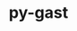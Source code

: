 ---
title: "py-gast"
layout: cache
categories: [package, develop]
meta: {"compilers": ["apple-clang@=16.0.0", "gcc@=11.1.0", "gcc@=11.4.0", "gcc@=12.3.0", "gcc@=13.2.0", "gcc@=9.4.0", "oneapi@=2024.2.1"], "num_specs": 119, "num_specs_by_stack": {"data-vis-sdk": 5, "e4s": 22, "e4s-neoverse-v2": 12, "e4s-neoverse_v1": 8, "e4s-oneapi": 16, "e4s-power": 3, "ml-darwin-aarch64-mps": 8, "ml-linux-aarch64-cpu": 20, "ml-linux-aarch64-cuda": 20, "ml-linux-x86_64-cpu": 20, "ml-linux-x86_64-cuda": 20, "ml-linux-x86_64-rocm": 20, "root": 119, "tutorial": 5}, "oss": ["sequoia", "ubuntu20.04", "ubuntu22.04", "ubuntu24.04"], "platforms": ["darwin", "linux"], "stacks": ["data-vis-sdk", "e4s", "e4s-neoverse-v2", "e4s-neoverse_v1", "e4s-oneapi", "e4s-power", "ml-darwin-aarch64-mps", "ml-linux-aarch64-cpu", "ml-linux-aarch64-cuda", "ml-linux-x86_64-cpu", "ml-linux-x86_64-cuda", "ml-linux-x86_64-rocm", "root", "tutorial"], "targets": ["aarch64", "neoverse_v1", "neoverse_v2", "ppc64le", "x86_64_v3"], "versions": ["0.5.3", "0.5.4"]}
spec_details: [{"compiler": "gcc@=11.4.0", "hash": "2dbip2t6jlt4dlwnk4jddnd2zjfgf7hl", "os": "ubuntu22.04", "platform": "linux", "size": "-", "stacks": ["e4s-neoverse_v1", "root"], "target": "neoverse_v1", "variants": ["build_system=python_pip"], "versions": ["0.5.4"]}, {"compiler": "gcc@=11.1.0", "hash": "2uivweqtczcqsix3lonuj2txb4fdfbbp", "os": "ubuntu20.04", "platform": "linux", "size": "-", "stacks": ["data-vis-sdk", "root"], "target": "x86_64_v3", "variants": ["build_system=python_pip"], "versions": ["0.5.4"]}, {"compiler": "gcc@=11.4.0", "hash": "2zf5afgdjdi6yvrypjq2rvpugatklkig", "os": "ubuntu22.04", "platform": "linux", "size": "-", "stacks": ["e4s", "root"], "target": "x86_64_v3", "variants": ["build_system=python_pip"], "versions": ["0.5.4"]}, {"compiler": "gcc@=11.4.0", "hash": "3hkhectuliurefo27naedklbhjj4seve", "os": "ubuntu22.04", "platform": "linux", "size": "-", "stacks": ["e4s", "root"], "target": "x86_64_v3", "variants": ["build_system=python_pip"], "versions": ["0.5.4"]}, {"compiler": "gcc@=13.2.0", "hash": "444pq6y4i3s4vr27tzwky6x5s4msxhge", "os": "ubuntu24.04", "platform": "linux", "size": "-", "stacks": ["ml-linux-aarch64-cpu", "ml-linux-aarch64-cuda", "root"], "target": "aarch64", "variants": ["build_system=python_pip"], "versions": ["0.5.4"]}, {"compiler": "gcc@=11.4.0", "hash": "46d2nqptdhagdk22fo42k457q6y422hq", "os": "ubuntu22.04", "platform": "linux", "size": "-", "stacks": ["e4s-neoverse_v1", "root"], "target": "neoverse_v1", "variants": ["build_system=python_pip"], "versions": ["0.5.4"]}, {"compiler": "gcc@=12.3.0", "hash": "4ce3udqhuufmit4jphrdl74uudy6t54z", "os": "ubuntu22.04", "platform": "linux", "size": "-", "stacks": ["root", "tutorial"], "target": "x86_64_v3", "variants": ["build_system=python_pip"], "versions": ["0.5.4"]}, {"compiler": "gcc@=13.2.0", "hash": "4pszus4imgy4sgpxhzzdzzz5ccfimnbe", "os": "ubuntu24.04", "platform": "linux", "size": "-", "stacks": ["ml-linux-aarch64-cpu", "ml-linux-aarch64-cuda", "root"], "target": "aarch64", "variants": ["build_system=python_pip"], "versions": ["0.5.4"]}, {"compiler": "gcc@=13.2.0", "hash": "4qxntkuqnrn74ayb3eam4zidzylz46bo", "os": "ubuntu24.04", "platform": "linux", "size": "-", "stacks": ["ml-linux-x86_64-cpu", "ml-linux-x86_64-cuda", "ml-linux-x86_64-rocm", "root"], "target": "x86_64_v3", "variants": ["build_system=python_pip"], "versions": ["0.5.4"]}, {"compiler": "gcc@=13.2.0", "hash": "5lso33pn6nlngjewycyp3jgcvhfvqdnr", "os": "ubuntu24.04", "platform": "linux", "size": "-", "stacks": ["ml-linux-aarch64-cpu", "ml-linux-aarch64-cuda", "root"], "target": "aarch64", "variants": ["build_system=python_pip"], "versions": ["0.5.4"]}, {"compiler": "oneapi@=2024.2.1", "hash": "5r7zbf63ndirepof7f5q4bduq7iz75fx", "os": "ubuntu22.04", "platform": "linux", "size": "-", "stacks": ["e4s-oneapi", "root"], "target": "x86_64_v3", "variants": ["build_system=python_pip"], "versions": ["0.5.4"]}, {"compiler": "gcc@=13.2.0", "hash": "5xc6c34sumdfj7skw35malhpz426aqkx", "os": "ubuntu24.04", "platform": "linux", "size": "-", "stacks": ["ml-linux-aarch64-cpu", "ml-linux-aarch64-cuda", "root"], "target": "aarch64", "variants": ["build_system=python_pip"], "versions": ["0.5.4"]}, {"compiler": "gcc@=13.2.0", "hash": "66ebcdym4hbciwbtyjazah4mdajpow3c", "os": "ubuntu24.04", "platform": "linux", "size": "-", "stacks": ["ml-linux-aarch64-cpu", "ml-linux-aarch64-cuda", "root"], "target": "aarch64", "variants": ["build_system=python_pip"], "versions": ["0.5.4"]}, {"compiler": "oneapi@=2024.2.1", "hash": "6ck72gikp6csghvevybhobnfuhxio5me", "os": "ubuntu22.04", "platform": "linux", "size": "-", "stacks": ["e4s-oneapi", "root"], "target": "x86_64_v3", "variants": ["build_system=python_pip"], "versions": ["0.5.4"]}, {"compiler": "gcc@=11.4.0", "hash": "6zfkpxc5zjju3st25gqnnnyo54ou6cy5", "os": "ubuntu22.04", "platform": "linux", "size": "-", "stacks": ["e4s", "root"], "target": "x86_64_v3", "variants": ["build_system=python_pip"], "versions": ["0.5.4"]}, {"compiler": "oneapi@=2024.2.1", "hash": "7wpi2k473hu43ec5g7idy4llbkc2wld6", "os": "ubuntu22.04", "platform": "linux", "size": "-", "stacks": ["e4s-oneapi", "root"], "target": "x86_64_v3", "variants": ["build_system=python_pip"], "versions": ["0.5.4"]}, {"compiler": "oneapi@=2024.2.1", "hash": "a4bx5m2jybxxddoc5kns6ma2jvgcdxdl", "os": "ubuntu22.04", "platform": "linux", "size": "-", "stacks": ["e4s-oneapi", "root"], "target": "x86_64_v3", "variants": ["build_system=python_pip"], "versions": ["0.5.4"]}, {"compiler": "oneapi@=2024.2.1", "hash": "a7lypimtvjo7c6joco2gxkzuv2m5hhtb", "os": "ubuntu22.04", "platform": "linux", "size": "-", "stacks": ["e4s-oneapi", "root"], "target": "x86_64_v3", "variants": ["build_system=python_pip"], "versions": ["0.5.4"]}, {"compiler": "gcc@=11.4.0", "hash": "aoaqumg3b2cv57qpn66m3gxcssspif7j", "os": "ubuntu22.04", "platform": "linux", "size": "-", "stacks": ["e4s", "root"], "target": "x86_64_v3", "variants": ["build_system=python_pip"], "versions": ["0.5.4"]}, {"compiler": "gcc@=11.4.0", "hash": "asn5xp4fth4yrj4cbjs5dhdijk7inayw", "os": "ubuntu22.04", "platform": "linux", "size": "-", "stacks": ["e4s-neoverse_v1", "root"], "target": "neoverse_v1", "variants": ["build_system=python_pip"], "versions": ["0.5.4"]}, {"compiler": "apple-clang@=16.0.0", "hash": "axnu6mjpxfxxo67e63nsp6cf6w5k6f4z", "os": "sequoia", "platform": "darwin", "size": "-", "stacks": ["ml-darwin-aarch64-mps", "root"], "target": "aarch64", "variants": ["build_system=python_pip"], "versions": ["0.5.4"]}, {"compiler": "gcc@=11.1.0", "hash": "cczd6xx4shmt7crfovmdn3q2hcokczte", "os": "ubuntu20.04", "platform": "linux", "size": "-", "stacks": ["data-vis-sdk", "root"], "target": "x86_64_v3", "variants": ["build_system=python_pip"], "versions": ["0.5.4"]}, {"compiler": "gcc@=11.4.0", "hash": "d22k7jv7bm2lpzjbo2ioncsslv6btx2y", "os": "ubuntu22.04", "platform": "linux", "size": "-", "stacks": ["e4s", "root"], "target": "x86_64_v3", "variants": ["build_system=python_pip"], "versions": ["0.5.4"]}, {"compiler": "gcc@=11.4.0", "hash": "d2yauonralg7p5grgoc33qcg2tialjtb", "os": "ubuntu22.04", "platform": "linux", "size": "-", "stacks": ["e4s-neoverse-v2", "root"], "target": "neoverse_v2", "variants": ["build_system=python_pip"], "versions": ["0.5.4"]}, {"compiler": "apple-clang@=16.0.0", "hash": "doiqppgmmbn3z6dlny4rjsngebys62dy", "os": "sequoia", "platform": "darwin", "size": "-", "stacks": ["ml-darwin-aarch64-mps", "root"], "target": "aarch64", "variants": ["build_system=python_pip"], "versions": ["0.5.4"]}, {"compiler": "oneapi@=2024.2.1", "hash": "dvc3x4ccjclfberdfnqtf2pcalb64tvg", "os": "ubuntu22.04", "platform": "linux", "size": "-", "stacks": ["e4s-oneapi", "root"], "target": "x86_64_v3", "variants": ["build_system=python_pip"], "versions": ["0.5.4"]}, {"compiler": "gcc@=13.2.0", "hash": "eczbm6ummtmxghfmwxtdrrebenfesyta", "os": "ubuntu24.04", "platform": "linux", "size": "-", "stacks": ["ml-linux-x86_64-cpu", "ml-linux-x86_64-cuda", "ml-linux-x86_64-rocm", "root"], "target": "x86_64_v3", "variants": ["build_system=python_pip"], "versions": ["0.5.4"]}, {"compiler": "gcc@=11.4.0", "hash": "eg43uytoksrc5j3y34hw6a6hx22ydhub", "os": "ubuntu22.04", "platform": "linux", "size": "-", "stacks": ["e4s", "root"], "target": "x86_64_v3", "variants": ["build_system=python_pip"], "versions": ["0.5.3"]}, {"compiler": "gcc@=11.4.0", "hash": "ejihv5gpzpen2oq2u24uzdcphwyrjsgm", "os": "ubuntu22.04", "platform": "linux", "size": "-", "stacks": ["e4s-neoverse-v2", "root"], "target": "neoverse_v2", "variants": ["build_system=python_pip"], "versions": ["0.5.4"]}, {"compiler": "gcc@=11.1.0", "hash": "ew4oc5ibqrftmirjbwgdgcau6tpzzfeo", "os": "ubuntu20.04", "platform": "linux", "size": "-", "stacks": ["data-vis-sdk", "root"], "target": "x86_64_v3", "variants": ["build_system=python_pip"], "versions": ["0.5.4"]}, {"compiler": "gcc@=13.2.0", "hash": "eww6s7cy2fxgqha6odbntgzxivn2wxxl", "os": "ubuntu24.04", "platform": "linux", "size": "-", "stacks": ["ml-linux-x86_64-cpu", "ml-linux-x86_64-cuda", "ml-linux-x86_64-rocm", "root"], "target": "x86_64_v3", "variants": ["build_system=python_pip"], "versions": ["0.5.4"]}, {"compiler": "apple-clang@=16.0.0", "hash": "fhokoaphscszxjfa25f4ywwb253y6cep", "os": "sequoia", "platform": "darwin", "size": "-", "stacks": ["ml-darwin-aarch64-mps", "root"], "target": "aarch64", "variants": ["build_system=python_pip"], "versions": ["0.5.4"]}, {"compiler": "gcc@=13.2.0", "hash": "fogqkqh3czzhd4czoysuaiuquxcq4ou5", "os": "ubuntu24.04", "platform": "linux", "size": "-", "stacks": ["ml-linux-aarch64-cpu", "ml-linux-aarch64-cuda", "root"], "target": "aarch64", "variants": ["build_system=python_pip"], "versions": ["0.5.4"]}, {"compiler": "gcc@=11.4.0", "hash": "fwtbb5txoaxzcssuzpmg4ucggxnff5dc", "os": "ubuntu22.04", "platform": "linux", "size": "-", "stacks": ["e4s", "root"], "target": "x86_64_v3", "variants": ["build_system=python_pip"], "versions": ["0.5.4"]}, {"compiler": "gcc@=11.4.0", "hash": "galyqkbd3z6qfu6hoy3mohxtww5q35o7", "os": "ubuntu22.04", "platform": "linux", "size": "-", "stacks": ["e4s", "root"], "target": "x86_64_v3", "variants": ["build_system=python_pip"], "versions": ["0.5.4"]}, {"compiler": "gcc@=13.2.0", "hash": "gcey4pdvhe4fb2vhb46hb46bvxo5y2h6", "os": "ubuntu24.04", "platform": "linux", "size": "-", "stacks": ["ml-linux-x86_64-cpu", "ml-linux-x86_64-cuda", "ml-linux-x86_64-rocm", "root"], "target": "x86_64_v3", "variants": ["build_system=python_pip"], "versions": ["0.5.4"]}, {"compiler": "gcc@=11.4.0", "hash": "gjodvdtbca2rlvmv3bferx4xrd6dz3ru", "os": "ubuntu22.04", "platform": "linux", "size": "-", "stacks": ["e4s", "root"], "target": "x86_64_v3", "variants": ["build_system=python_pip"], "versions": ["0.5.4"]}, {"compiler": "gcc@=12.3.0", "hash": "gkscd3dhk5eobhrll74ydvbjl45kfkxc", "os": "ubuntu22.04", "platform": "linux", "size": "-", "stacks": ["root", "tutorial"], "target": "x86_64_v3", "variants": ["build_system=python_pip"], "versions": ["0.5.4"]}, {"compiler": "gcc@=11.4.0", "hash": "gs7gtle6gijhheo4pbzgdpi7g5dxkglp", "os": "ubuntu22.04", "platform": "linux", "size": "-", "stacks": ["e4s", "root"], "target": "x86_64_v3", "variants": ["build_system=python_pip"], "versions": ["0.5.4"]}, {"compiler": "gcc@=11.4.0", "hash": "gxojt2phaca2fekyw7papko2inkimlh7", "os": "ubuntu22.04", "platform": "linux", "size": "-", "stacks": ["e4s-neoverse-v2", "root"], "target": "neoverse_v2", "variants": ["build_system=python_pip"], "versions": ["0.5.4"]}, {"compiler": "gcc@=11.4.0", "hash": "h3jedy7e72b5od2oejzytgcsrryygxtv", "os": "ubuntu22.04", "platform": "linux", "size": "-", "stacks": ["e4s-neoverse-v2", "root"], "target": "neoverse_v2", "variants": ["build_system=python_pip"], "versions": ["0.5.4"]}, {"compiler": "gcc@=13.2.0", "hash": "hcxxhw3cetx2eoh6rp2ouuod3wgymglp", "os": "ubuntu24.04", "platform": "linux", "size": "-", "stacks": ["ml-linux-x86_64-cpu", "ml-linux-x86_64-cuda", "ml-linux-x86_64-rocm", "root"], "target": "x86_64_v3", "variants": ["build_system=python_pip"], "versions": ["0.5.4"]}, {"compiler": "gcc@=11.4.0", "hash": "hhav4qo3gzdw5yi2xxyfama6wxpeku4h", "os": "ubuntu22.04", "platform": "linux", "size": "-", "stacks": ["e4s", "root"], "target": "x86_64_v3", "variants": ["build_system=python_pip"], "versions": ["0.5.4"]}, {"compiler": "gcc@=13.2.0", "hash": "hseknpnlmq6gm6eqsrohhh425cho6hzp", "os": "ubuntu24.04", "platform": "linux", "size": "-", "stacks": ["ml-linux-x86_64-cpu", "ml-linux-x86_64-cuda", "ml-linux-x86_64-rocm", "root"], "target": "x86_64_v3", "variants": ["build_system=python_pip"], "versions": ["0.5.4"]}, {"compiler": "gcc@=13.2.0", "hash": "iakp23vuoq6mbfbnanbbf2u254se6vyt", "os": "ubuntu24.04", "platform": "linux", "size": "-", "stacks": ["ml-linux-aarch64-cpu", "ml-linux-aarch64-cuda", "root"], "target": "aarch64", "variants": ["build_system=python_pip"], "versions": ["0.5.4"]}, {"compiler": "gcc@=13.2.0", "hash": "inxwllpsfa2tn2kwzy33rz77ugwxwx6c", "os": "ubuntu24.04", "platform": "linux", "size": "-", "stacks": ["ml-linux-aarch64-cpu", "ml-linux-aarch64-cuda", "root"], "target": "aarch64", "variants": ["build_system=python_pip"], "versions": ["0.5.4"]}, {"compiler": "oneapi@=2024.2.1", "hash": "ixb5p5whogof47qew3464ds27qcb6clt", "os": "ubuntu22.04", "platform": "linux", "size": "-", "stacks": ["e4s-oneapi", "root"], "target": "x86_64_v3", "variants": ["build_system=python_pip"], "versions": ["0.5.4"]}, {"compiler": "gcc@=11.4.0", "hash": "j4lxbivxo4dmzmk7x4g6ars6v64rmife", "os": "ubuntu22.04", "platform": "linux", "size": "-", "stacks": ["e4s-neoverse_v1", "root"], "target": "neoverse_v1", "variants": ["build_system=python_pip"], "versions": ["0.5.4"]}, {"compiler": "gcc@=13.2.0", "hash": "jkzdx6ttgjwt3kmbk7a6bfmfbx27fj6v", "os": "ubuntu24.04", "platform": "linux", "size": "-", "stacks": ["ml-linux-aarch64-cpu", "ml-linux-aarch64-cuda", "root"], "target": "aarch64", "variants": ["build_system=python_pip"], "versions": ["0.5.4"]}, {"compiler": "gcc@=9.4.0", "hash": "jshj7f5xptmct4kqpvc6cgk5ypmdt5yw", "os": "ubuntu20.04", "platform": "linux", "size": "-", "stacks": ["e4s-power", "root"], "target": "ppc64le", "variants": ["build_system=python_pip"], "versions": ["0.5.4"]}, {"compiler": "gcc@=11.4.0", "hash": "jxf4coowuscj5ql3cdz75x5mzhanywv6", "os": "ubuntu22.04", "platform": "linux", "size": "-", "stacks": ["e4s-neoverse-v2", "root"], "target": "neoverse_v2", "variants": ["build_system=python_pip"], "versions": ["0.5.3"]}, {"compiler": "gcc@=11.4.0", "hash": "kfbkcka4dbbjqydczdjyhobtiwhxhfx7", "os": "ubuntu22.04", "platform": "linux", "size": "-", "stacks": ["e4s-neoverse-v2", "root"], "target": "neoverse_v2", "variants": ["build_system=python_pip"], "versions": ["0.5.4"]}, {"compiler": "gcc@=13.2.0", "hash": "kizgd5igwxhqu5hywygwjt3uxg7ix7xw", "os": "ubuntu24.04", "platform": "linux", "size": "-", "stacks": ["ml-linux-x86_64-cpu", "ml-linux-x86_64-cuda", "ml-linux-x86_64-rocm", "root"], "target": "x86_64_v3", "variants": ["build_system=python_pip"], "versions": ["0.5.4"]}, {"compiler": "gcc@=13.2.0", "hash": "ktcaa36qta5g55j2ebsxvkdo7lini35g", "os": "ubuntu24.04", "platform": "linux", "size": "-", "stacks": ["ml-linux-x86_64-cpu", "ml-linux-x86_64-cuda", "ml-linux-x86_64-rocm", "root"], "target": "x86_64_v3", "variants": ["build_system=python_pip"], "versions": ["0.5.4"]}, {"compiler": "gcc@=11.4.0", "hash": "kutxhokkw3x6fetq5xayzh2gyde3xtqn", "os": "ubuntu22.04", "platform": "linux", "size": "-", "stacks": ["e4s", "root"], "target": "x86_64_v3", "variants": ["build_system=python_pip"], "versions": ["0.5.4"]}, {"compiler": "apple-clang@=16.0.0", "hash": "lhmbbcqqkdld7vdjnz3khpwfyhx4bw5t", "os": "sequoia", "platform": "darwin", "size": "-", "stacks": ["ml-darwin-aarch64-mps", "root"], "target": "aarch64", "variants": ["build_system=python_pip"], "versions": ["0.5.4"]}, {"compiler": "gcc@=13.2.0", "hash": "liebhacr66pfg2m6y2kw2pyqlwr6jxju", "os": "ubuntu24.04", "platform": "linux", "size": "-", "stacks": ["ml-linux-x86_64-cpu", "ml-linux-x86_64-cuda", "ml-linux-x86_64-rocm", "root"], "target": "x86_64_v3", "variants": ["build_system=python_pip"], "versions": ["0.5.4"]}, {"compiler": "gcc@=13.2.0", "hash": "lk2ueqiruz55v252g5wlm5y25vbbv3ln", "os": "ubuntu24.04", "platform": "linux", "size": "-", "stacks": ["ml-linux-x86_64-cpu", "ml-linux-x86_64-cuda", "ml-linux-x86_64-rocm", "root"], "target": "x86_64_v3", "variants": ["build_system=python_pip"], "versions": ["0.5.4"]}, {"compiler": "gcc@=13.2.0", "hash": "lruppgj2jtwwnj7nr6xuapfijymcmwr4", "os": "ubuntu24.04", "platform": "linux", "size": "-", "stacks": ["ml-linux-x86_64-cpu", "ml-linux-x86_64-cuda", "ml-linux-x86_64-rocm", "root"], "target": "x86_64_v3", "variants": ["build_system=python_pip"], "versions": ["0.5.4"]}, {"compiler": "gcc@=11.4.0", "hash": "lun7czb2ma3wqa7gn7u72wl5ebda7v3p", "os": "ubuntu22.04", "platform": "linux", "size": "-", "stacks": ["e4s-neoverse-v2", "root"], "target": "neoverse_v2", "variants": ["build_system=python_pip"], "versions": ["0.5.4"]}, {"compiler": "gcc@=11.4.0", "hash": "mfkuy7ukqyth3uxst6qplbym3qi2zd4r", "os": "ubuntu22.04", "platform": "linux", "size": "-", "stacks": ["e4s", "root"], "target": "x86_64_v3", "variants": ["build_system=python_pip"], "versions": ["0.5.4"]}, {"compiler": "oneapi@=2024.2.1", "hash": "mq2sokmnbwxyu7aafuyabfk2jc2orjiu", "os": "ubuntu22.04", "platform": "linux", "size": "-", "stacks": ["e4s-oneapi", "root"], "target": "x86_64_v3", "variants": ["build_system=python_pip"], "versions": ["0.5.4"]}, {"compiler": "gcc@=13.2.0", "hash": "msl6kugdgxs7xc2c4x6ncg3zjx76sqlx", "os": "ubuntu24.04", "platform": "linux", "size": "-", "stacks": ["ml-linux-x86_64-cpu", "ml-linux-x86_64-cuda", "ml-linux-x86_64-rocm", "root"], "target": "x86_64_v3", "variants": ["build_system=python_pip"], "versions": ["0.5.4"]}, {"compiler": "gcc@=13.2.0", "hash": "mudmbybdoadgk2qh5jg52ayooqsdcup2", "os": "ubuntu24.04", "platform": "linux", "size": "-", "stacks": ["ml-linux-x86_64-cpu", "ml-linux-x86_64-cuda", "ml-linux-x86_64-rocm", "root"], "target": "x86_64_v3", "variants": ["build_system=python_pip"], "versions": ["0.5.4"]}, {"compiler": "gcc@=11.4.0", "hash": "mvtfgaab23t27shsvouiebezlg6m4u7k", "os": "ubuntu22.04", "platform": "linux", "size": "-", "stacks": ["e4s-neoverse_v1", "root"], "target": "neoverse_v1", "variants": ["build_system=python_pip"], "versions": ["0.5.4"]}, {"compiler": "gcc@=11.4.0", "hash": "ndjxq4n6usfvkg27qj73tfiuy3xybia6", "os": "ubuntu22.04", "platform": "linux", "size": "-", "stacks": ["e4s", "root"], "target": "x86_64_v3", "variants": ["build_system=python_pip"], "versions": ["0.5.4"]}, {"compiler": "apple-clang@=16.0.0", "hash": "nhzgeyyve33wzjzchl6ywhh2jnrgjgp5", "os": "sequoia", "platform": "darwin", "size": "-", "stacks": ["ml-darwin-aarch64-mps", "root"], "target": "aarch64", "variants": ["build_system=python_pip"], "versions": ["0.5.4"]}, {"compiler": "oneapi@=2024.2.1", "hash": "nk5yg6k6gnsnhjlbkf2b37zjbu77jrc2", "os": "ubuntu22.04", "platform": "linux", "size": "-", "stacks": ["e4s-oneapi", "root"], "target": "x86_64_v3", "variants": ["build_system=python_pip"], "versions": ["0.5.4"]}, {"compiler": "gcc@=11.4.0", "hash": "nwelxyhzrqfwfruvle4vpof4qfl64z2w", "os": "ubuntu22.04", "platform": "linux", "size": "-", "stacks": ["e4s-neoverse-v2", "root"], "target": "neoverse_v2", "variants": ["build_system=python_pip"], "versions": ["0.5.3"]}, {"compiler": "oneapi@=2024.2.1", "hash": "nwtvl2j4hhgwyeh4a3he3oqo2ptwxcmq", "os": "ubuntu22.04", "platform": "linux", "size": "-", "stacks": ["e4s-oneapi", "root"], "target": "x86_64_v3", "variants": ["build_system=python_pip"], "versions": ["0.5.4"]}, {"compiler": "gcc@=11.1.0", "hash": "nycr7gyvto4h3cjjysh3etcx4karbqst", "os": "ubuntu20.04", "platform": "linux", "size": "-", "stacks": ["data-vis-sdk", "root"], "target": "x86_64_v3", "variants": ["build_system=python_pip"], "versions": ["0.5.4"]}, {"compiler": "apple-clang@=16.0.0", "hash": "o5um2gzswvpjzgnpnxnvnulv7gag6n7x", "os": "sequoia", "platform": "darwin", "size": "-", "stacks": ["ml-darwin-aarch64-mps", "root"], "target": "aarch64", "variants": ["build_system=python_pip"], "versions": ["0.5.4"]}, {"compiler": "gcc@=13.2.0", "hash": "p4bufupfncwkmfg3spu2l5xfomk4lfcl", "os": "ubuntu24.04", "platform": "linux", "size": "-", "stacks": ["ml-linux-x86_64-cpu", "ml-linux-x86_64-cuda", "ml-linux-x86_64-rocm", "root"], "target": "x86_64_v3", "variants": ["build_system=python_pip"], "versions": ["0.5.4"]}, {"compiler": "gcc@=13.2.0", "hash": "piym7sqfe6wgr6odyq4trnc252za3ona", "os": "ubuntu24.04", "platform": "linux", "size": "-", "stacks": ["ml-linux-aarch64-cpu", "ml-linux-aarch64-cuda", "root"], "target": "aarch64", "variants": ["build_system=python_pip"], "versions": ["0.5.4"]}, {"compiler": "gcc@=11.4.0", "hash": "pljqxaxnpxf5cc4fklmm7dt37atn3nzf", "os": "ubuntu22.04", "platform": "linux", "size": "-", "stacks": ["e4s", "root"], "target": "x86_64_v3", "variants": ["build_system=python_pip"], "versions": ["0.5.4"]}, {"compiler": "gcc@=13.2.0", "hash": "plsdvf63omtigql7a7vyxsajm53ktaay", "os": "ubuntu24.04", "platform": "linux", "size": "-", "stacks": ["ml-linux-x86_64-cpu", "ml-linux-x86_64-cuda", "ml-linux-x86_64-rocm", "root"], "target": "x86_64_v3", "variants": ["build_system=python_pip"], "versions": ["0.5.4"]}, {"compiler": "gcc@=13.2.0", "hash": "pp2cmgdg62zdazntdf7qd2mpan5ybjkd", "os": "ubuntu24.04", "platform": "linux", "size": "-", "stacks": ["ml-linux-aarch64-cpu", "ml-linux-aarch64-cuda", "root"], "target": "aarch64", "variants": ["build_system=python_pip"], "versions": ["0.5.4"]}, {"compiler": "gcc@=13.2.0", "hash": "pxogmtaviqkud6celewovpevhzyg32sd", "os": "ubuntu24.04", "platform": "linux", "size": "-", "stacks": ["ml-linux-aarch64-cpu", "ml-linux-aarch64-cuda", "root"], "target": "aarch64", "variants": ["build_system=python_pip"], "versions": ["0.5.4"]}, {"compiler": "gcc@=13.2.0", "hash": "qcol6br7bq4ypw4wvqgkxuouzsstv5k4", "os": "ubuntu24.04", "platform": "linux", "size": "-", "stacks": ["ml-linux-aarch64-cpu", "ml-linux-aarch64-cuda", "root"], "target": "aarch64", "variants": ["build_system=python_pip"], "versions": ["0.5.4"]}, {"compiler": "gcc@=13.2.0", "hash": "qcrvymeua3wx2sa5owcthkh3ky32n2qc", "os": "ubuntu24.04", "platform": "linux", "size": "-", "stacks": ["ml-linux-x86_64-cpu", "ml-linux-x86_64-cuda", "ml-linux-x86_64-rocm", "root"], "target": "x86_64_v3", "variants": ["build_system=python_pip"], "versions": ["0.5.4"]}, {"compiler": "gcc@=11.4.0", "hash": "qfik27nait3udpa3g4dl4zz5j4b5orcp", "os": "ubuntu22.04", "platform": "linux", "size": "-", "stacks": ["e4s-neoverse-v2", "root"], "target": "neoverse_v2", "variants": ["build_system=python_pip"], "versions": ["0.5.4"]}, {"compiler": "gcc@=13.2.0", "hash": "qfqtx2kqt5sb5ar5si4vaoe7dkzolqpz", "os": "ubuntu24.04", "platform": "linux", "size": "-", "stacks": ["ml-linux-x86_64-cpu", "ml-linux-x86_64-cuda", "ml-linux-x86_64-rocm", "root"], "target": "x86_64_v3", "variants": ["build_system=python_pip"], "versions": ["0.5.4"]}, {"compiler": "oneapi@=2024.2.1", "hash": "r4dj2vzrtfha3qufkr755pbpxtia5h7k", "os": "ubuntu22.04", "platform": "linux", "size": "-", "stacks": ["e4s-oneapi", "root"], "target": "x86_64_v3", "variants": ["build_system=python_pip"], "versions": ["0.5.4"]}, {"compiler": "oneapi@=2024.2.1", "hash": "rkmmych6m7jnouhbiuc5vjqtoktfvzlm", "os": "ubuntu22.04", "platform": "linux", "size": "-", "stacks": ["e4s-oneapi", "root"], "target": "x86_64_v3", "variants": ["build_system=python_pip"], "versions": ["0.5.4"]}, {"compiler": "gcc@=9.4.0", "hash": "rowgyyzbjpellzusmww4pkwcrc655f2s", "os": "ubuntu20.04", "platform": "linux", "size": "-", "stacks": ["e4s-power", "root"], "target": "ppc64le", "variants": ["build_system=python_pip"], "versions": ["0.5.4"]}, {"compiler": "apple-clang@=16.0.0", "hash": "rw7dysuic7poswg36hstppnncgfbpp4w", "os": "sequoia", "platform": "darwin", "size": "-", "stacks": ["ml-darwin-aarch64-mps", "root"], "target": "aarch64", "variants": ["build_system=python_pip"], "versions": ["0.5.4"]}, {"compiler": "gcc@=13.2.0", "hash": "ryc5kifuuihe2lfx4xejayuaokvyoiwb", "os": "ubuntu24.04", "platform": "linux", "size": "-", "stacks": ["ml-linux-x86_64-cpu", "ml-linux-x86_64-cuda", "ml-linux-x86_64-rocm", "root"], "target": "x86_64_v3", "variants": ["build_system=python_pip"], "versions": ["0.5.4"]}, {"compiler": "gcc@=11.4.0", "hash": "s2usosdija4ndgokgbpmee2s5ytb6pwo", "os": "ubuntu22.04", "platform": "linux", "size": "-", "stacks": ["e4s", "root"], "target": "x86_64_v3", "variants": ["build_system=python_pip"], "versions": ["0.5.4"]}, {"compiler": "gcc@=9.4.0", "hash": "sa53pqvuhnhbxz6ec2vprgxpipb2nma2", "os": "ubuntu20.04", "platform": "linux", "size": "-", "stacks": ["e4s-power", "root"], "target": "ppc64le", "variants": ["build_system=python_pip"], "versions": ["0.5.4"]}, {"compiler": "gcc@=12.3.0", "hash": "sfytlh55s74jh4mhfg6abfhccvl7b6u3", "os": "ubuntu22.04", "platform": "linux", "size": "-", "stacks": ["root", "tutorial"], "target": "x86_64_v3", "variants": ["build_system=python_pip"], "versions": ["0.5.4"]}, {"compiler": "gcc@=11.4.0", "hash": "spyvjyqj6zpognxj3urmtlbi3blyzrhy", "os": "ubuntu22.04", "platform": "linux", "size": "-", "stacks": ["e4s-neoverse_v1", "root"], "target": "neoverse_v1", "variants": ["build_system=python_pip"], "versions": ["0.5.4"]}, {"compiler": "gcc@=13.2.0", "hash": "szjpkb4qvssaprxe7iz6rjkm6mbldwqt", "os": "ubuntu24.04", "platform": "linux", "size": "-", "stacks": ["ml-linux-aarch64-cpu", "ml-linux-aarch64-cuda", "root"], "target": "aarch64", "variants": ["build_system=python_pip"], "versions": ["0.5.4"]}, {"compiler": "gcc@=13.2.0", "hash": "t2jizrqr3iru6ndeq5b7rjuesxjmwa6q", "os": "ubuntu24.04", "platform": "linux", "size": "-", "stacks": ["ml-linux-aarch64-cpu", "ml-linux-aarch64-cuda", "root"], "target": "aarch64", "variants": ["build_system=python_pip"], "versions": ["0.5.4"]}, {"compiler": "gcc@=11.4.0", "hash": "thx3l2aerygivhf6nrvi7jlte2simkyw", "os": "ubuntu22.04", "platform": "linux", "size": "-", "stacks": ["e4s-neoverse_v1", "root"], "target": "neoverse_v1", "variants": ["build_system=python_pip"], "versions": ["0.5.4"]}, {"compiler": "gcc@=13.2.0", "hash": "txtsmmqlze2jlp3jh5k4mfh3gexh54ez", "os": "ubuntu24.04", "platform": "linux", "size": "-", "stacks": ["ml-linux-aarch64-cpu", "ml-linux-aarch64-cuda", "root"], "target": "aarch64", "variants": ["build_system=python_pip"], "versions": ["0.5.4"]}, {"compiler": "oneapi@=2024.2.1", "hash": "u4hydluj4wftor4ifplni7mhigyqm2ou", "os": "ubuntu22.04", "platform": "linux", "size": "-", "stacks": ["e4s-oneapi", "root"], "target": "x86_64_v3", "variants": ["build_system=python_pip"], "versions": ["0.5.4"]}, {"compiler": "gcc@=13.2.0", "hash": "ufeieoghy7ixqqdapnpogwhtwqzw7ieb", "os": "ubuntu24.04", "platform": "linux", "size": "-", "stacks": ["ml-linux-aarch64-cpu", "ml-linux-aarch64-cuda", "root"], "target": "aarch64", "variants": ["build_system=python_pip"], "versions": ["0.5.4"]}, {"compiler": "gcc@=13.2.0", "hash": "ugkuiwqpkjk4wjan67dlf35stiylvnfi", "os": "ubuntu24.04", "platform": "linux", "size": "-", "stacks": ["ml-linux-aarch64-cpu", "ml-linux-aarch64-cuda", "root"], "target": "aarch64", "variants": ["build_system=python_pip"], "versions": ["0.5.4"]}, {"compiler": "gcc@=11.4.0", "hash": "upv6r3mbsd4jim3he4s2apfnu6nadllh", "os": "ubuntu22.04", "platform": "linux", "size": "-", "stacks": ["e4s-neoverse-v2", "root"], "target": "neoverse_v2", "variants": ["build_system=python_pip"], "versions": ["0.5.4"]}, {"compiler": "gcc@=13.2.0", "hash": "vw6qpskey4wl75isw6owpnumix2ekpcy", "os": "ubuntu24.04", "platform": "linux", "size": "-", "stacks": ["ml-linux-x86_64-cpu", "ml-linux-x86_64-cuda", "ml-linux-x86_64-rocm", "root"], "target": "x86_64_v3", "variants": ["build_system=python_pip"], "versions": ["0.5.4"]}, {"compiler": "gcc@=11.4.0", "hash": "w66mny54buixwxdypjzls7lzeebtrnc7", "os": "ubuntu22.04", "platform": "linux", "size": "-", "stacks": ["e4s", "root"], "target": "x86_64_v3", "variants": ["build_system=python_pip"], "versions": ["0.5.4"]}, {"compiler": "oneapi@=2024.2.1", "hash": "w7psxuxa44ivjbr4jee36bwyp5fixgvp", "os": "ubuntu22.04", "platform": "linux", "size": "-", "stacks": ["e4s-oneapi", "root"], "target": "x86_64_v3", "variants": ["build_system=python_pip"], "versions": ["0.5.3"]}, {"compiler": "apple-clang@=16.0.0", "hash": "wcr5jggww7xlz76eslyacgvw6dkrt2qp", "os": "sequoia", "platform": "darwin", "size": "-", "stacks": ["ml-darwin-aarch64-mps", "root"], "target": "aarch64", "variants": ["build_system=python_pip"], "versions": ["0.5.4"]}, {"compiler": "gcc@=13.2.0", "hash": "whsiwl3low6hdozup4sjjecdgoieck2b", "os": "ubuntu24.04", "platform": "linux", "size": "-", "stacks": ["ml-linux-aarch64-cpu", "ml-linux-aarch64-cuda", "root"], "target": "aarch64", "variants": ["build_system=python_pip"], "versions": ["0.5.4"]}, {"compiler": "gcc@=12.3.0", "hash": "wre67gyijtwa23f7hud5dosynty5t3pc", "os": "ubuntu22.04", "platform": "linux", "size": "-", "stacks": ["root", "tutorial"], "target": "x86_64_v3", "variants": ["build_system=python_pip"], "versions": ["0.5.4"]}, {"compiler": "gcc@=13.2.0", "hash": "x2pd2l3qs6svrxgcb7ljhwdafd2x6phx", "os": "ubuntu24.04", "platform": "linux", "size": "-", "stacks": ["ml-linux-x86_64-cpu", "ml-linux-x86_64-cuda", "ml-linux-x86_64-rocm", "root"], "target": "x86_64_v3", "variants": ["build_system=python_pip"], "versions": ["0.5.4"]}, {"compiler": "oneapi@=2024.2.1", "hash": "x6n7ksv44vuqjk4vva7qqir4kop3el62", "os": "ubuntu22.04", "platform": "linux", "size": "-", "stacks": ["e4s-oneapi", "root"], "target": "x86_64_v3", "variants": ["build_system=python_pip"], "versions": ["0.5.3"]}, {"compiler": "oneapi@=2024.2.1", "hash": "xbx6kllaufvq5za3llqqzq2aswahgda2", "os": "ubuntu22.04", "platform": "linux", "size": "-", "stacks": ["e4s-oneapi", "root"], "target": "x86_64_v3", "variants": ["build_system=python_pip"], "versions": ["0.5.4"]}, {"compiler": "gcc@=11.4.0", "hash": "xfvk7mxzmputytgnekt4go34l24fpn7v", "os": "ubuntu22.04", "platform": "linux", "size": "-", "stacks": ["e4s", "root"], "target": "x86_64_v3", "variants": ["build_system=python_pip"], "versions": ["0.5.4"]}, {"compiler": "gcc@=11.4.0", "hash": "y3g7ktsgw2wqgo6wh242kic44bdkp7sj", "os": "ubuntu22.04", "platform": "linux", "size": "-", "stacks": ["e4s", "root"], "target": "x86_64_v3", "variants": ["build_system=python_pip"], "versions": ["0.5.3"]}, {"compiler": "gcc@=12.3.0", "hash": "y7prqe5arx4tisqnewwqe6l2zd6zdrx7", "os": "ubuntu22.04", "platform": "linux", "size": "-", "stacks": ["root", "tutorial"], "target": "x86_64_v3", "variants": ["build_system=python_pip"], "versions": ["0.5.4"]}, {"compiler": "gcc@=13.2.0", "hash": "yjqqke5m244uzliqo4vlrwwgdlvqen65", "os": "ubuntu24.04", "platform": "linux", "size": "-", "stacks": ["ml-linux-aarch64-cpu", "ml-linux-aarch64-cuda", "root"], "target": "aarch64", "variants": ["build_system=python_pip"], "versions": ["0.5.4"]}, {"compiler": "gcc@=11.4.0", "hash": "ykywmrjblmezfozs4lyk2uv52viayttj", "os": "ubuntu22.04", "platform": "linux", "size": "-", "stacks": ["e4s", "root"], "target": "x86_64_v3", "variants": ["build_system=python_pip"], "versions": ["0.5.4"]}, {"compiler": "gcc@=11.1.0", "hash": "yrqlphzyuwy6lkkhswhh6tfmrpwnqlzh", "os": "ubuntu20.04", "platform": "linux", "size": "-", "stacks": ["data-vis-sdk", "root"], "target": "x86_64_v3", "variants": ["build_system=python_pip"], "versions": ["0.5.4"]}, {"compiler": "gcc@=11.4.0", "hash": "yxm4eb7i7thguahclldjjswodc4imuni", "os": "ubuntu22.04", "platform": "linux", "size": "-", "stacks": ["e4s-neoverse-v2", "root"], "target": "neoverse_v2", "variants": ["build_system=python_pip"], "versions": ["0.5.4"]}, {"compiler": "gcc@=11.4.0", "hash": "zmd3pnbsh4h7ktgrqccceitm6rn6prrq", "os": "ubuntu22.04", "platform": "linux", "size": "-", "stacks": ["e4s", "root"], "target": "x86_64_v3", "variants": ["build_system=python_pip"], "versions": ["0.5.4"]}, {"compiler": "gcc@=11.4.0", "hash": "zsrcfs7cwnmwy4tyda7bdsm456hqrrbd", "os": "ubuntu22.04", "platform": "linux", "size": "-", "stacks": ["e4s-neoverse_v1", "root"], "target": "neoverse_v1", "variants": ["build_system=python_pip"], "versions": ["0.5.4"]}, {"compiler": "gcc@=11.4.0", "hash": "zx6ltmboyvx52elpcqkiyfo3vphs6pjf", "os": "ubuntu22.04", "platform": "linux", "size": "-", "stacks": ["e4s", "root"], "target": "x86_64_v3", "variants": ["build_system=python_pip"], "versions": ["0.5.4"]}, {"compiler": "gcc@=11.4.0", "hash": "zxxnbh6zooawrtlxidirkq2iw3pucg4a", "os": "ubuntu22.04", "platform": "linux", "size": "-", "stacks": ["e4s-neoverse-v2", "root"], "target": "neoverse_v2", "variants": ["build_system=python_pip"], "versions": ["0.5.4"]}]
---
